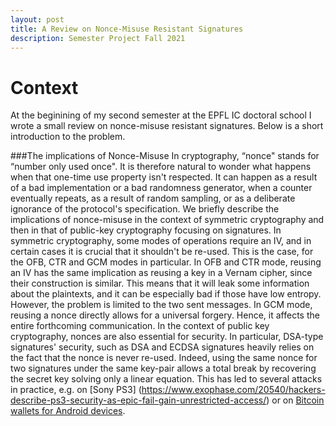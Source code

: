 ```yaml
---
layout: post
title: A Review on Nonce-Misuse Resistant Signatures
description: Semester Project Fall 2021
---
```


Context
============

At the beginining of my second semester at the EPFL IC doctoral school I wrote a small review on nonce-misuse resistant signatures. 
Below is a short introduction to the problem. 

###The implications of Nonce-Misuse
In cryptography, “nonce" stands for “number only used once". It is therefore natural to wonder what happens when that one-time use property isn't respected. 
It can happen as a result of a bad implementation or a bad randomness generator, when a counter eventually repeats, as a result of random  sampling, or as a deliberate ignorance of the protocol's specification. 
We briefly describe the implications of nonce-misuse in the context of symmetric cryptography and then in that of public-key cryptography focusing on signatures. 
In symmetric cryptography, some modes of operations require an IV, and in certain cases it is crucial that it shouldn't be re-used. This is the case, for the OFB, CTR and GCM modes in particular. 
In OFB and CTR mode, reusing an IV has the same implication as reusing a key in a Vernam cipher, since their construction is similar. This means that it will leak some information about the plaintexts, and it can be especially bad if those have low entropy. However, the problem is limited to the two sent messages. 
In GCM mode, reusing a nonce directly allows for a universal forgery. Hence, it affects the entire forthcoming communication.
In the context of public key cryptography, nonces are also essential for security. 
In particular, DSA-type signatures' security, such as DSA and ECDSA signatures heavily relies on the fact that the nonce is never re-used. Indeed, using the same nonce for two signatures under the same key-pair allows a total break by recovering the secret key solving only a linear equation. This has led to several attacks in practice, e.g. on [Sony PS3] (https://www.exophase.com/20540/hackers-describe-ps3-security-as-epic-fail-gain-unrestricted-access/) or on [Bitcoin wallets for Android devices](https://bitcoin.org/en/alert/2013-08-11-android).

